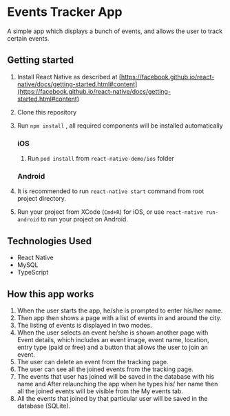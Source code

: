 # Events Tracker App

A simple app which displays a bunch of events, and
allows the user to track certain events.


## Getting started

1. Install React Native as described at [https://facebook.github.io/react-native/docs/getting-started.html#content](https://facebook.github.io/react-native/docs/getting-started.html#content)
2. Clone this repository
3. Run `npm install` , all required components will be installed automatically

    ### iOS
      
    1. Run `pod install` from `react-native-demo/ios` folder
    
    
    ### Android
    
  
1. It is recommended to run `react-native start` command from root project directory.
2. Run your project from XCode (`Cmd+R`) for iOS, or use `react-native run-android` to run your project on Android.


## Technologies Used

- React Native
- MySQL
- TypeScript


## How this app works

1. When the user starts the app, he/she is prompted to enter his/her name.
2. Then app then shows a page with a list of events in and around the city.
3. The listing of events is displayed in two modes.
4. When the user selects an event he/she is shown another page with Event details, which
   includes an event image, event name, location, entry type (paid or free) and a button
   that allows the user to join an event.
 5. The user can  delete an event from the tracking page.  
 6. The user can see all the joined events from the tracking page.
 7. The events that user has joined will be saved in the database with his name and After relaunching the app when he types his/ her name then all the joined events will be visible from the My events tab.
 8. All the events that joined by that particular user will be saved in the database (SQLite).